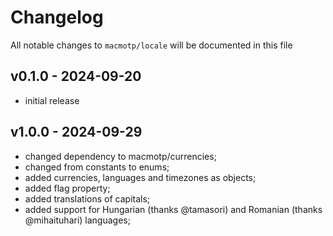 # Changelog

All notable changes to `macmotp/locale` will be documented in this file

## v0.1.0 - 2024-09-20

- initial release

## v1.0.0 - 2024-09-29

- changed dependency to macmotp/currencies;
- changed from constants to enums;
- added currencies, languages and timezones as objects;
- added flag property;
- added translations of capitals;
- added support for Hungarian (thanks @tamasori) and Romanian (thanks @mihaituhari) languages;
